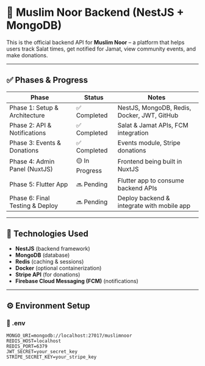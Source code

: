 # 🕌 Muslim Noor Backend (NestJS + MongoDB)

This is the official backend API for **Muslim Noor** – a platform that helps users track Salat times, get notified for Jamat, view community events, and make donations.

---

## ✅ Phases & Progress

| Phase                           | Status         | Notes                                       |
| ------------------------------- | -------------- | ------------------------------------------- |
| Phase 1: Setup & Architecture   | ✅ Completed   | NestJS, MongoDB, Redis, Docker, JWT, GitHub |
| Phase 2: API & Notifications    | ✅ Completed   | Salat & Jamat APIs, FCM integration         |
| Phase 3: Events & Donations     | ✅ Completed   | Events module, Stripe donations             |
| Phase 4: Admin Panel (NuxtJS)   | 🟡 In Progress | Frontend being built in NuxtJS              |
| Phase 5: Flutter App            | 🔜 Pending     | Flutter app to consume backend APIs         |
| Phase 6: Final Testing & Deploy | 🔜 Pending     | Deploy backend & integrate with mobile app  |

---

## 🧰 Technologies Used

- **NestJS** (backend framework)
- **MongoDB** (database)
- **Redis** (caching & sessions)
- **Docker** (optional containerization)
- **Stripe API** (for donations)
- **Firebase Cloud Messaging (FCM)** (notifications)

---

## ⚙️ Environment Setup

### 🔐 .env

```env
MONGO_URI=mongodb://localhost:27017/muslimnoor
REDIS_HOST=localhost
REDIS_PORT=6379
JWT_SECRET=your_secret_key
STRIPE_SECRET_KEY=your_stripe_key
```

